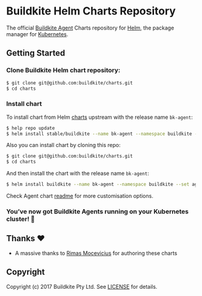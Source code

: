 # Buildkite Helm Charts Repository

The official [Buildkite Agent](https://buildkite.com/docs/agent) Charts repository for [Helm](https://helm.sh), the package manager for [Kubernetes](http://kubernetes.io).

## Getting Started

### Clone Buildkite Helm chart repository:

```bash
$ git clone git@github.com:buildkite/charts.git
$ cd charts
```

### Install chart

To install chart from Helm [charts](https://github.com/kubernetes/charts) upstream with the release name `bk-agent`:
```bash
$ help repo update
$ helm install stable/buildkite --name bk-agent --namespace buildkite --set agent.token="BUILDKITE_AGENT_TOKEN"
```

Also you can install chart by cloning this repo:
```bash
$ git clone git@github.com:buildkite/charts.git
$ cd charts
```

And then install the chart with the release name `bk-agent`:

```bash
$ helm install buildkite --name bk-agent --namespace buildkite --set agent.token="BUILDKITE_AGENT_TOKEN"
```

Check Agent chart [readme](charts/buildkite/README.md) for more customisation options.

### You’ve now got Buildkite Agents running on your Kubernetes cluster! :tada:

## Thanks :heart:

* A massive thanks to [Rimas Mocevicius](https://github.com/rimusz) for authoring these charts


## Copyright

Copyright (c) 2017 Buildkite Pty Ltd. See [LICENSE](LICENSE) for details.
